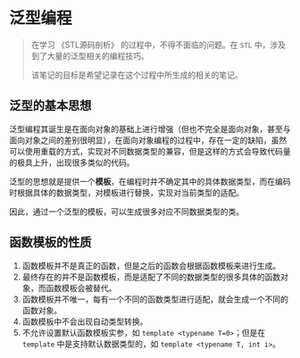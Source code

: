 # 泛型编程

> 在学习 《STL源码剖析》 的过程中，不得不面临的问题。在 `STL` 中，涉及到了大量的泛型相关的编程技巧。
>
> 该笔记的目标是希望记录在这个过程中所生成的相关的笔记。

## 泛型的基本思想

泛型编程其诞生是在面向对象的基础上进行增强（但也不完全是面向对象，甚至与面向对象之间的差别很明显），在面向对象编程的过程中，存在一定的缺陷，虽然可以使用重载的方式，实现对不同数据类型的兼容，但是这样的方式会导致代码量的极具上升，出现很多类似的代码。

泛型的思想就是提供一个**模板**，在编程时并不确定其中的具体数据类型，而在编码时根据具体的数据类型，对模板进行替换，实现对当前类型的适配。

因此，通过一个泛型的模板，可以生成很多对应不同数据类型的类。

## 函数模板的性质

1. 函数模板并不是真正的函数，但是之后的函数会根据函数模板来进行生成。
2. 最终存在的并不是函数模板，而是适配了不同的数据类型的很多具体的函数对象，而函数模板会被替代。
3. 函数模板并不唯一，每有一个不同的函数类型进行适配，就会生成一个不同的函数对象。
4. 函数模板中不会出现自动类型转换。
5. 不允许设置默认函数模板实参，如 `template <typename T=0>`；但是在 `template` 中是支持默认数据类型的，如 `template <typename T, int i>`。
